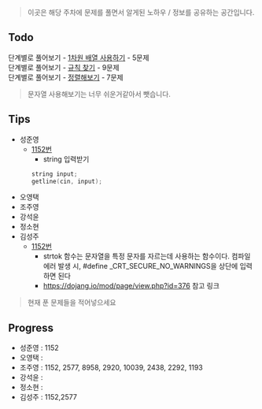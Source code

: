 > 이곳은 해당 주차에 문제를 풀면서 알게된 노하우 / 정보를 공유하는 공간입니다.
 
 ## Todo
 
 단계별로 풀어보기 - [1차원 배열 사용하기](https://www.acmicpc.net/step/6) - 5문제  
 단계별로 풀어보기 - [규칙 찾기](https://www.acmicpc.net/step/8) - 9문제  
 단계별로 풀어보기 - [정렬해보기](https://www.acmicpc.net/step/9) - 7문제  
 
 > 문자열 사용해보기는 너무 쉬운거같아서 뺏습니다.
 
 ## Tips
 
 - 성준영
    - [1152번](https://github.com/sungjunyoung/algorithm-study/blob/master/week_2/1152_junyoung.cpp)
        - string 입력받기
        ```cpp
        string input;
        getline(cin, input);
        ```
 - 오영택 
 - 조주영
 - 강석윤
 - 정소현
 - 김성주
    - [1152번](https://github.com/sungjunyoung/algorithm-study/blob/master/week_2/1152_tjdwn9410.cpp)
        - strtok 함수는 문자열을 특정 문자를 자르는데 사용하는 함수이다. 컴파일 에러 발생 시,  #define _CRT_SECURE_NO_WARNINGS을 상단에 입력하면 된다
        - https://dojang.io/mod/page/view.php?id=376 참고 링크
 
 
 > 현재 푼 문제들을 적어넣으세요
 
 ## Progress
 
 
 - 성준영 : 1152
 - 오영택 : 
 - 조주영 : 1152, 2577, 8958, 2920, 10039, 2438, 2292, 1193
 - 강석윤 :
 - 정소현 :
 - 김성주 : 1152,2577 
